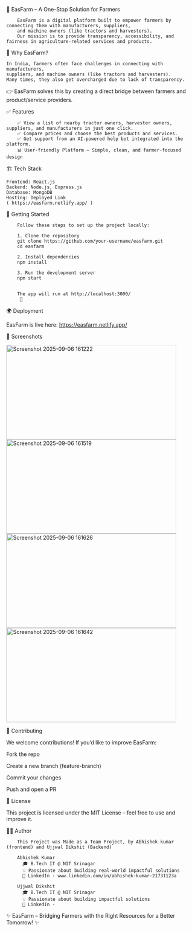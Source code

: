 🌱 EasFarm – A One-Stop Solution for Farmers

        EasFarm is a digital platform built to empower farmers by connecting them with manufacturers, suppliers, 
        and machine owners (like tractors and harvesters).
        Our mission is to provide transparency, accessibility, and fairness in agriculture-related services and products.

🚜 Why EasFarm?

    In India, farmers often face challenges in connecting with manufacturers, 
    suppliers, and machine owners (like tractors and harvesters). 
    Many times, they also get overcharged due to lack of transparency.



👉 EasFarm solves this by creating a direct bridge between farmers and product/service providers.


✅ Features

        ✅ View a list of nearby tractor owners, harvester owners, suppliers, and manufacturers in just one click.
        ✅ Compare prices and choose the best products and services.
        ✅ Get support from an AI-powered help bot integrated into the platform.
        📊 User-friendly Platform – Simple, clean, and farmer-focused design       

🏗️ Tech Stack

    Frontend: React.js
    Backend: Node.js, Express.js
    Database: MongoDB
    Hosting: Deployed Link
    ( https://easfarm.netlify.app/ )


🚀 Getting Started

        Follow these steps to set up the project locally:
        
        1. Clone the repository
        git clone https://github.com/your-username/easfarm.git
        cd easfarm
        
        2. Install dependencies
        npm install
        
        3. Run the development server
        npm start
        
        
        The app will run at http://localhost:3000/
         🎉
        
  🌍 Deployment
  
  EasFarm is live here: https://easfarm.netlify.app/
  
  📸 Screenshots
  

<img width="450" height="250" alt="Screenshot 2025-09-06 161222" src="https://github.com/user-attachments/assets/3d265a52-b169-49c8-a5d6-bee3d876b50f" />
<img width="450" height="250" alt="Screenshot 2025-09-06 161519" src="https://github.com/user-attachments/assets/f740f38c-9421-4d06-bfc0-6caebdfa211c" />
<img width="450" height="250" alt="Screenshot 2025-09-06 161626" src="https://github.com/user-attachments/assets/5562ccf4-76ed-4296-a5da-15f91384c939" /> 
<img width="450" height="250" alt="Screenshot 2025-09-06 161642" src="https://github.com/user-attachments/assets/6a10945a-c0e1-47a6-a001-c841b2427474" />

  
  🤝 Contributing
  
  We welcome contributions! If you’d like to improve EasFarm:
  
  Fork the repo
  
  Create a new branch (feature-branch)
  
  Commit your changes
  
  Push and open a PR

📜 License

This project is licensed under the MIT License – feel free to use and improve it.

👨‍💻 Author

        This Project was Made as a Team Project, by Abhishek kumar (frontend) and Ujjwal Dikshit (Backend)
        
        Abhishek Kumar
          🎓 B.Tech IT @ NIT Srinagar
          💡 Passionate about building real-world impactful solutions
          🔗 LinkedIn - www.linkedin.com/in/abhishek-kumar-21731123a
        
        Ujjwal Dikshit
          🎓 B.Tech IT @ NIT Srinagar
          💡 Passionate about building impactful solutions
          🔗 LinkedIn - 

✨ EasFarm – Bridging Farmers with the Right Resources for a Better Tomorrow! ✨








